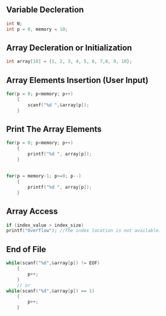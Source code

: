## Variable Decleration
```c
int N;
int p = 0, memory = 10;
```

## Array Decleration or Initialization
```c
int array[10] = {1, 2, 3, 4, 5, 6, 7,8, 9, 10};
```

## Array Elements Insertion (User Input)
```c
for(p = 0; p<memory; p++)
    {
        scanf("%d ",&array[p]);
    }
```

## Print The Array Elements
```c
for(p = 0; p<memory; p++)
    {
        printf("%d ", array[p]);
    }
```

## <style color="Black">[Array Reversing](../lab1/7.c)</style>
```c
for(p = memory-1; p>=0; p--)
    {
        printf("%d ", array[p]);
    }
```

## Array Access
```c
if (index_value > index_size)
printf("Overflow"); //The index location is not available. 
```

## End of File
```c
while(scanf("%d",&array[p]) != EOF)
    {
        p++;
    }
    // or
while(scanf("%d",&array[p]) == 1)
    {
        p++;
    }
```
